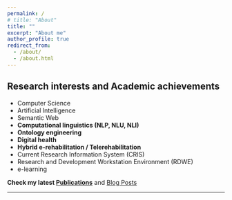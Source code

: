 ```yaml
---
permalink: /
# title: "About"
title: ""
excerpt: "About me"
author_profile: true
redirect_from: 
  - /about/
  - /about.html
---
```


## Research interests and Academic achievements

* Computer Science
* Artificial Intelligence
* Semantic Web
* **Computational linguistics (NLP, NLU, NLI)**
* **Ontology engineering**
* **Digital health**
* **Hybrid e-rehabilitation / Telerehabilitation**
* Current Research Information System (CRIS)
* Research and Development Workstation Environment (RDWE)
* e-learning

**Check my latest [Publications](https://malakhovks.github.io/publications/)** and [Blog Posts](https://malakhovks.github.io/year-archive/)

------

<!-- **Sections [Talks](https://malakhovks.github.io/talks/), [CV](https://malakhovks.github.io/cv/) aren't ready yet** -->